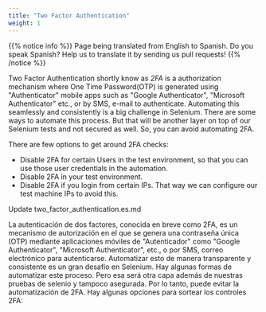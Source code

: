```yaml
---
title: "Two Factor Authentication"
weight: 1
---
```


{{% notice info %}}
<i class="fas fa-language"></i> Page being translated from 
English to Spanish. Do you speak Spanish? Help us to translate
it by sending us pull requests!
{{% /notice %}}

Two Factor Authentication shortly know as _2FA_ is a authorization 
mechanism where One Time Password(OTP) is generated using "Authenticator" 
mobile apps such as "Google Authenticator", "Microsoft Authenticator" 
etc., or by SMS, e-mail to authenticate. Automating this seamlessly 
and consistently is a big challenge in Selenium. There are some ways 
to automate this process. But that will be another layer on top of our 
Selenium tests and not secured as well.  So, you can avoid automating 2FA.

There are few options to get around 2FA checks:

* Disable 2FA for certain Users in the test environment, so that you can 
use those user credentials in the automation.
* Disable 2FA in your test environment.
* Disable 2FA if you login from certain IPs. That way we can configure our 
test machine IPs to avoid this.

Update two_factor_authentication.es.md

La autenticación de dos factores, conocida en breve como 2FA, es un mecanismo de autorización en el que se genera una contraseña única (OTP) mediante aplicaciones móviles de "Autenticador" como "Google Authenticator", "Microsoft Authenticator", etc., o por SMS, correo electrónico para autenticarse. Automatizar esto de manera transparente y consistente es un gran desafío en Selenium. Hay algunas formas de automatizar este proceso. Pero esa será otra capa además de nuestras pruebas de selenio y tampoco asegurada. Por lo tanto, puede evitar la automatización de 2FA. Hay algunas opciones para sortear los controles 2FA:
